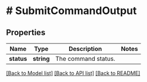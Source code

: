 # # SubmitCommandOutput

## Properties

Name | Type | Description | Notes
------------ | ------------- | ------------- | -------------
**status** | **string** | The command status. |

[[Back to Model list]](../../README.md#models) [[Back to API list]](../../README.md#endpoints) [[Back to README]](../../README.md)
